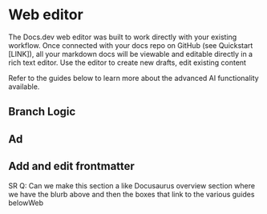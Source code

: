 # Web editor

The Docs.dev web editor was built to work directly with your existing workflow. Once connected with your docs repo on GitHub (see Quickstart \[LINK]), all your markdown docs will be viewable and editable directly in a rich text editor. Use the editor to create new drafts, edit existing content

Refer to the guides below to learn more about the advanced AI functionality available.

## Branch Logic

## Ad

## Add and edit frontmatter

SR Q: Can we make this section a like Docusaurus overview section where we have the blurb above and then the boxes that link to the various guides belowWeb
